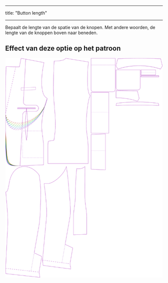 - - -
title: "Button length"
- - -

Bepaalt de lengte van de spatie van de knopen. Met andere woorden, de lengte van de knoppen boven naar beneden.

## Effect van deze optie op het patroon

![Deze afbeelding toont het effect van deze optie door meerdere varianten die een andere waarde hebben voor deze optie te vervangen](jaeger_buttonlength_sample.svg "Effect of this option on the pattern")
